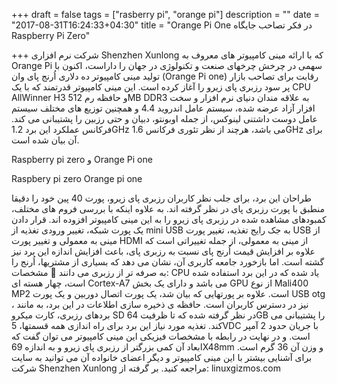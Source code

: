 +++
draft = false
tags = ["rasberry pi", "orange pi"]
description = ""
date = "2017-08-31T16:24:33+04:30"
title = "Orange Pi One در فکر تصاحب جایگاه Raspberry Pi Zero"

+++
شرکت نرم افزاری Shenzhen Xunlong که با ارائه مینی کامپیوتر های معروف به Orange Pi سهمی در چرخش چرخهای صنعت و تکنولوژی در جهان را داراست، اکنون با تولید مینی کامپیوتر ده دلاری اُرنج پای وان (Orange Pi one) رقابت برای تصاحب بازار پر سود رزبری پای زیرو را آغاز کرده است. این مینی کامپیوتر قدرتمند که با یک CPU AllWinner H3 و حافظه رم 512MB DDR3 به علاقه مندان دنیای نرم افزار و سخت افزار آزاد عرضه شده، سیستم عامل اندروید 4.4 و همچنین توزیع های مختلف سیستم عامل دوست داشتنی لینوکس، از جمله اوبونتو، دبیان و حتی رزبین را پشتیبانی می کند. فرکانس عملکرد این برد 1.2GHz می باشد، هرچند از نظر تئوری فرکانس 1.6GHz برای آن بیان شده است.

Raspberry pi zero و Orange Pi one

Raspbery pi zero Orange pi one

طراحان این برد، برای جلب نظر کاربران رزبری پای زیرو، پورت 40 پین خود را دقیقا منطبق با پورت رزبری پای در نظر گرفته اند. به علاوه اینکه با بررسی فروم های مختلف، کمبودهای مشاهده شده در رزبری پای زیرو را به این مینی کامپیوتر افزوده اند. قرار دادن یک پورت شبکه، تغییر ورودی تغذیه از mini USB به جک رایج تغذیه، تغییر پورت USB از مینی به معمولی و تغییر پورت HDMI از مینی به معمولی، از جمله تغییراتی است که علاوه بر افزایش قیمت اُرنج پای نسبت به رزبری پای، باعث افزایش اندازه این برد نیز گشته است. اما بازخورد جامعه کاربری آن، نشان می دهد که بسیاری از مشتریها، اُرنج را به صرفه تر از رزبری می دانند 🙂
مشخصات:
CPU یاد شده که در این برد استفاده شده است، چهار هسته ای Cortex-A7 می باشد و دارای یک بخش GPU از نوع Mali400 MP2 است. علاوه بر پورتهایی که بیان شد، یک پورت اتصال دوربین و یک پورت USB otg ، نیز در دسترس کاربران است. حافظه ی ذخیره سازی اطلاعات در این برد، به مانند بردهای رزبری، کارت میکرو SD در نظر گرفته شده که تا ظرفیت 64GB را پشتیبانی می کند. تغذیه مورد نیاز این برد برای راه اندازی همه قسمتها، 5VDC با جریان حدود 2 آمپر است. و در نهایت در رابطه با مشخصات فیزیکی این مینی کامپیوتر می توان گفت که ابعاد آن کمی بزرگتر از رزبری پای زیرو و به اندازه 69X48mm و وزن آن 36 گرم است.
برای آشنایی بیشتر با این مینی کامپیوتر و دیگر اعضای خانواده آن می توانید به سایت شرکت Shenzhen Xunlong مراجعه کنید.
بر گرفته از: linuxgizmos.com
